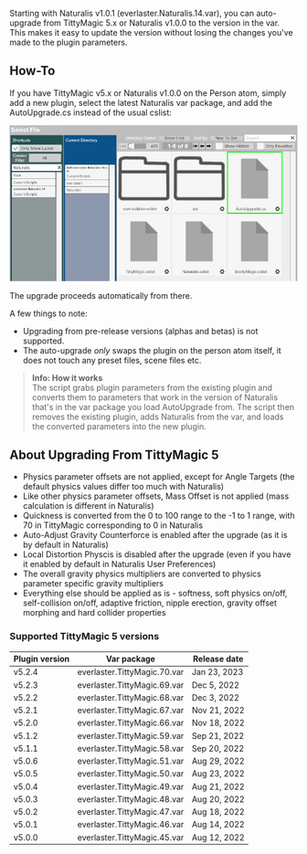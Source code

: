 Starting with Naturalis v1.0.1 (everlaster.Naturalis.14.var), you can auto-upgrade from TittyMagic 5.x or Naturalis v1.0.0 to the version in the var. This makes it easy to update the version without losing the changes you've made to the plugin parameters.

## How-To

If you have TittyMagic v5.x or Naturalis v1.0.0 on the Person atom, simply add a new plugin, select the latest Naturalis var package, and add the AutoUpgrade.cs instead of the usual cslist:

![auto_upgrade.jpg](/assets/screens/naturalis/auto_upgrade.jpg)

The upgrade proceeds automatically from there.

A few things to note:

- Upgrading from pre-release versions (alphas and betas) is not supported.
- The auto-upgrade *only* swaps the plugin on the person atom itself, it does not touch any preset files, scene files etc.

> **Info: How it works**<br/>
> The script grabs plugin parameters from the existing plugin and converts them to parameters that work in the version of Naturalis that's in the var package you load AutoUpgrade from. The script then removes the existing plugin, adds Naturalis from the var, and loads the converted parameters into the new plugin.

## About Upgrading From TittyMagic 5

- Physics parameter offsets are not applied, except for Angle Targets (the default physics values differ too much with Naturalis)
- Like other physics parameter offsets, Mass Offset is not applied (mass calculation is different in Naturalis)
- Quickness is converted from the 0 to 100 range to the -1 to 1 range, with 70 in TittyMagic corresponding to 0 in Naturalis
- Auto-Adjust Gravity Counterforce is enabled after the upgrade (as it is by default in Naturalis)
- Local Distortion Physcis is disabled after the upgrade (even if you have it enabled by default in Naturalis User Preferences)
- The overall gravity physics multipliers are converted to physics parameter specific gravity multipliers
- Everything else should be applied as is - softness, soft physics on/off, self-collision on/off, adaptive friction, nipple erection, gravity offset morphing and hard collider properties

### Supported TittyMagic 5 versions

| Plugin version | Var package | Release date |
| -------------- | ----------- | ------------ |
| v5.2.4         | everlaster.TittyMagic.70.var | Jan 23, 2023 |
| v5.2.3         | everlaster.TittyMagic.69.var | Dec 5, 2022 |
| v5.2.2         | everlaster.TittyMagic.68.var | Dec 3, 2022 |
| v5.2.1         | everlaster.TittyMagic.67.var | Nov 21, 2022 |
| v5.2.0         | everlaster.TittyMagic.66.var | Nov 18, 2022 |
| v5.1.2         | everlaster.TittyMagic.59.var | Sep 21, 2022 |
| v5.1.1         | everlaster.TittyMagic.58.var | Sep 20, 2022 |
| v5.0.6         | everlaster.TittyMagic.51.var | Aug 29, 2022 |
| v5.0.5         | everlaster.TittyMagic.50.var | Aug 23, 2022 |
| v5.0.4         | everlaster.TittyMagic.49.var | Aug 21, 2022 |
| v5.0.3         | everlaster.TittyMagic.48.var | Aug 20, 2022 |
| v5.0.2         | everlaster.TittyMagic.47.var | Aug 18, 2022 |
| v5.0.1         | everlaster.TittyMagic.46.var | Aug 14, 2022 |
| v5.0.0         | everlaster.TittyMagic.45.var | Aug 12, 2022 |
